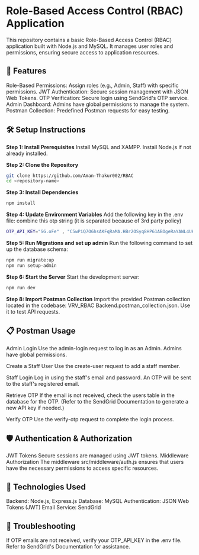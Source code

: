 # Role-Based Access Control (RBAC) Application
This repository contains a basic Role-Based Access Control (RBAC) application built with Node.js and MySQL. It manages user roles and permissions, ensuring secure access to application resources.

## 🚀 Features
Role-Based Permissions: Assign roles (e.g., Admin, Staff) with specific permissions.
JWT Authentication: Secure session management with JSON Web Tokens.
OTP Verification: Secure login using SendGrid's OTP service.
Admin Dashboard: Admins have global permissions to manage the system.
Postman Collection: Predefined Postman requests for easy testing.

## 🛠️ Setup Instructions
**Step 1: Install Prerequisites**
Install MySQL and XAMPP.
Install Node.js if not already installed.

**Step 2: Clone the Repository**
```bash
git clone https://github.com/Aman-Thakur002/RBAC
cd <repository-name>
```
**Step 3: Install Dependencies**
```bash
npm install
```
**Step 4: Update Environment Variables**
Add the following key in the .env file:
combine this otp string (it is separated because of 3rd party policy)
```bash
OTP_API_KEY="SG.oFe" , "C5wPiQ7O6hsAKFqRaMA.HBr2OSyq8HP61ABOgeRaYAWL4UKqgcerirhqYD22tnU"
```

**Step 5: Run Migrations and set up admin**
Run the following command to set up the database schema:
```bash
npm run migrate:up
npm run setup-admin
```

**Step 6: Start the Server**
Start the development server:
 ```bash
npm run dev
```

**Step 8: Import Postman Collection**
Import the provided Postman collection located in the codebase:
VRV_RBAC Backend.postman_collection.json.
Use it to test API requests.

## 📋 Postman Usage
Admin Login
Use the admin-login request to log in as an Admin. Admins have global permissions.

Create a Staff User
Use the create-user request to add a staff member.

Staff Login
Log in using the staff's email and password. An OTP will be sent to the staff's registered email.

Retrieve OTP
If the email is not received, check the users table in the database for the OTP. (Refer to the SendGrid Documentation to generate a new API key if needed.)

Verify OTP
Use the verify-otp request to complete the login process.

## 🛡️ Authentication & Authorization
JWT Tokens
Secure sessions are managed using JWT tokens.
Middleware Authorization
The middleware src/middleware/auth.js ensures that users have the necessary permissions to access specific resources.

## 🧰 Technologies Used
Backend: Node.js, Express.js
Database: MySQL
Authentication: JSON Web Tokens (JWT)
Email Service: SendGrid

## 🐛 Troubleshooting
If OTP emails are not received, verify your OTP_API_KEY in the .env file. Refer to SendGrid's Documentation for assistance.
